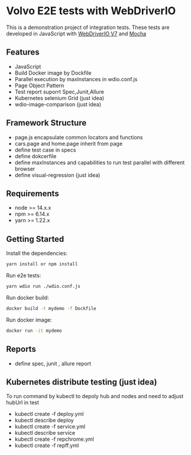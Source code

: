 # Volvo E2E tests with WebDriverIO


This is a demonstration project of integration tests. 
These tests are developed in JavaScript with [WebDriverIO V7](http://webdriver.io/) and [Mocha](https://mochajs.org/)

## Features

-   JavaScript
-   Build Docker image by Dockfile
-   Parallel execution by maxInstances in wdio.conf.js
-   Page Object Pattern
-   Test report suporrt Spec,Junit,Allure
-   Kubernetes selenium Grid (just idea)
-   wdio-image-comparison (just idea)

## Framework Structure

-   page.js encapsulate common locators and functions
-   cars.page and home.page inherit from page
-   define test case in specs
-   define dokcerfile
-   define maxInstances and capabilities to run test parallel with different browser
-   define visual-regression (just idea)



## Requirements

-   node >= 14.x.x 
-   npm >= 6.14.x  
-   yarn >= 1.22.x

## Getting Started

Install the dependencies:

```bash
yarn install or npm install
```

Run e2e tests:

```bash
yarn wdio run ./wdio.conf.js
```
Run docker build:

```bash
docker build -t mydemo -f Dockfile
```

Run docker image:

```bash
docker run -it mydemo
```
## Reports

-   define spec, junit , allure report

## Kubernetes distribute testing (just idea)
To run command by kubectl to depoly hub and nodes and need to adjust hubUrl in test
-   kubectl create -f deploy.yml
-   kubectl describe deploy
-   kubectl create -f service.yml
-   kubectl describe service
-   kubectl create -f repchrome.yml
-   kubectl create -f repff.yml



